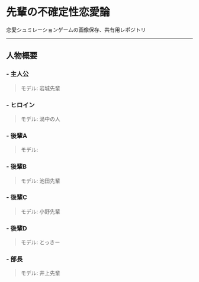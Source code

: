 # 先輩の不確定性恋愛論  
恋愛シュミレーションゲームの画像保存、共有用レポジトリ

---
## 人物概要  
### - 主人公
> モデル: 岩城先輩

### - ヒロイン
> モデル: 渦中の人

### - 後輩A 
> モデル: 

### - 後輩B
> モデル: 池田先輩

### - 後輩C
> モデル: 小野先輩

### - 後輩D
> モデル: とっきー

### - 部長
> モデル: 井上先輩
